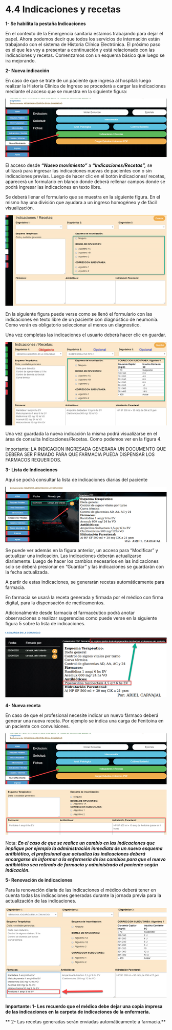 # 4.4 Indicaciones y recetas

**1-   Se habilita la pestaña Indicaciones**

En el contexto de la Emergencia sanitaria estamos trabajando para dejar el papel. Ahora podemos decir que todos los servicios de internación están trabajando con el sistema de Historia Clínica Electrónica. El próximo paso es el que les voy a presentar a continuación y está relacionado con las indicaciones y recetas. Comenzamos con un esquema básico que luego se ira mejorando.

**2-   Nueva indicación**

En caso de que se trate de un paciente que ingresa al hospital: luego realizar la Historia Clínica de Ingreso se procederá a cargar las indicaciones mediante el acceso que se muestra en la siguiente figura:

![Acceso a Nueva Indicación](<../.gitbook/assets/image (28).png>)

El acceso desde _**“Nuevo movimiento”**_ a _**“Indicaciones/Recetas”,**_ se utilizará para ingresar las indicaciones nuevas de pacientes con o sin indicaciones previas. Luego de hacer clic en el botón indicaciones/ recetas, aparecerá un formulario en blanco donde deberá rellenar campos donde se podrá ingresar las indicaciones en texto libre.

&#x20;Se deberá llenar el formulario que se muestra en la siguiente figura. En el mismo hay una división que ayudara a un ingreso homogéneo y de fácil visualización.

![Formulario de indicaciones](<../.gitbook/assets/image (19).png>)

En la siguiente figura puede verse como se llenó el formulario con las indicaciones en texto libre de un paciente con diagnóstico de neumonía. Como verán es obligatorio seleccionar al menos un diagnostico.

Una vez completas las indicaciones el usuario deberá hacer clic en guardar.

![Ejemplo indicaciones de paciente con Neumonía](<../.gitbook/assets/image (35).png>)

Una vez guardada la nueva indicación la misma podrá visualizarse en el área de consulta Indicaciones/Recetas. Como podemos ver en la figura 4.

Importante: LA INDICACION INGRESADA GENERARA UN DOCUMENTO QUE DEBERA SER FIRMADO PARA QUE FARMACIA PUEDA DISPENSAR LOS FARMACOS REQUERIDOS.

**3-   Lista de Indicaciones**

Aquí se podrá consultar la lista de indicaciones diarias del paciente

![Captura de lista de indicaciones](<../.gitbook/assets/image (82).png>)

Se puede ver además en la figura anterior, un acceso para “Modificar” y actualizar una indicación. Las indicaciones deberán actualizarse diariamente. Luego de hacer los cambios necesarios en las indicaciones solo se deberá presionar en “Guardar” y las indicaciones se guardarán con la fecha actualizada.

A partir de estas indicaciones, se generarán recetas automáticamente para farmacia.

En farmacia se usará la receta generada y firmada por el médico con firma digital, para la dispensación de medicamentos.

Adicionalmente desde farmacia el farmacéutico podrá anotar observaciones o realizar sugerencias como puede verse en la siguiente figura 5 sobre la lista de indicaciones.

![Sugerencia de farmacéutico](<../.gitbook/assets/image (107).png>)

**4-   Nueva receta**

En caso de que el profesional necesite indicar un nuevo fármaco deberá generar una nueva receta. Por ejemplo se indica una carga de Fenitoina en un paciente con convulsiones.

![Acceso a Nueva Indicación](<../.gitbook/assets/image (80).png>)

![ Indicación de carga de finitima y dosis de mantenimiento](<../.gitbook/assets/image (5).png>)

Nota: _**En el caso de que se realice un cambio en las indicaciones que implique por ejemplo la administración inmediata de un nuevo esquema antibiótico, el profesional que actualiza las indicaciones deberá encargarse de informar a la enfermería de los cambios para que el nuevo antibiótico sea retirado de farmacia y administrado al paciente según indicación.**_

&#x20;

**5-   Renovación de indicaciones**

Para la renovación diaria de las indicaciones el médico deberá tener en cuenta todas las indicaciones generadas durante la jornada previa para la actualización de las indicaciones.

![se puede ver una indicación actualizada con cambios en el esquema antibiótico y con la fecha actualizada.](<../.gitbook/assets/image (47).png>)

**Importante: 1- Les recuerdo que el médico debe dejar una copia impresa de las indicaciones en la carpeta de indicaciones de la enfermería.**

**                       2- Las recetas generadas serán enviadas automáticamente a farmacia.**
